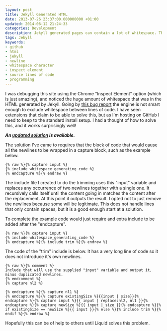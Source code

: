 ```yaml
---
layout: post
title: Jekyll Generated HTML
date: 2013-07-26 23:37:00.000000000 +01:00
updated: 2014-06-12 21:24:33
categories: Development
description: Jekyll generated pages can contain a lot of whitespace. There IS a solution without using plugins!
tags: Jekyll
keywords:
- github
- html
- jekyll
- newline
- whitespace character
- inspect element
- source lines of code
- programming
---
```


I was debugging this site using the Chrome "Inspect Element" option (which is just amazing), and noticed the huge amount of whitespace that was in the HTML generated by Jekyll. Going by [this bug report][bug_report] the engine is not smart enough to exclude whitespace between lines of code. I have seen extensions that claim to be able to solve this, but as I'm hosting on GitHub I need to keep to the standard install setup. I had a thought of how to solve this, and it works surprisingly well!

***An [updated solution][updated_solution] is available.***

<!--more-->

The solution I've came to requires that the block of code that would cause all the newlines to be wrapped in a capture block, such as the example below.

```
{% raw %}{% capture input %}
{% include whitespace_generating_code %}
{% endcapture %}{% endraw %}
```

The include file I created to do the trimming uses this "input" variable and replaces any occurrence of two newlines together with a single one. It recursively calls itself until the content going in matches the content after the replacement. At this point it outputs the result. I opted not to just remove the newlines because some will be legitimate. This does not handle lines that only contain spaces, but it is a good enough start at a solution. 

To complete the example code would just require and extra include to be added after the "endcapture".

```
{% raw %}{% capture input %}
{% include whitespace_generating_code %}
{% endcapture %}{% include trim %}{% endraw %}
```

The code of the "trim" include is below. It has a very long line of code so it does not introduce it's own newlines.

    {% raw %}{% comment %}
    Include that will use the supplied "input" variable and output it, minus duplicated newlines.
    {% endcomment %}
    {% capture nl2 %}
    
    {% endcapture %}{% capture nl1 %}
    {% endcapture %}{% capture existingSize %}{{input | size}}{% endcapture %}{% capture input %}{{ input | replace:nl2, nl1 }}{% endcapture %}{% capture newSize %}{{ input | size }}{% endcapture %}{% if existingSize == newSize %}{{ input }}{% else %}{% include trim %}{% endif %}{% endraw %}

Hopefully this can be of help to others until Liquid solves this problem.


[updated_solution]: /2014/06/12/jekyll-compress-a-pure-liquid-way-to-compress-html/ "jekyll-compress - A pure Liquid way to compress HTML | Dev With Imagination "
[bug_report]: https://github.com/Shopify/liquid/issues/162 "Liquid issue 162"
